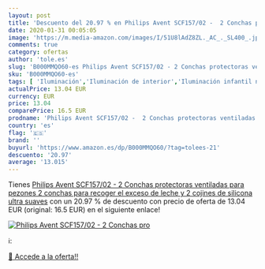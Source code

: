 ```yaml
---
layout: post
title: 'Descuento del 20.97 % en Philips Avent SCF157/02 -  2 Conchas pro'
date: 2020-01-31 00:05:05
image: 'https://m.media-amazon.com/images/I/51U8lAdZ8ZL._AC_._SL400_.jpg'
comments: true
category: ofertas
author: 'tole.es'
slug: 'B000MMQO60-es Philips Avent SCF157/02 - 2 Conchas protectoras ventiladas...'
sku: 'B000MMQO60-es'
tags: [ 'Iluminación','Iluminación de interior','Iluminación infantil nocturna','Lámparas e iluminación infantil','avent', ]
actualPrice: 13.04 EUR
currency: EUR
price: 13.04
comparePrice: 16.5 EUR
prodname: 'Philips Avent SCF157/02 -  2 Conchas protectoras ventiladas para pezones  2 conchas para recoger el exceso de leche y 2 cojines de silicona ultra suaves'
country: 'es'
flag: '🇪🇸'
brand: ''
buyurl: 'https://www.amazon.es/dp/B000MMQO60/?tag=tolees-21'
descuento: '20.97'
average: '13.015'
---
```


Tienes [Philips Avent SCF157/02 -  2 Conchas protectoras ventiladas para pezones  2 conchas para recoger el exceso de leche y 2 cojines de silicona ultra suaves](https://www.amazon.es/dp/B000MMQO60/?tag=tolees-21) con un 20.97 % de descuento con precio de oferta de 13.04 EUR (original: 16.5 EUR) en el siguiente enlace!

[![Philips Avent SCF157/02 -  2 Conchas pro](https://m.media-amazon.com/images/I/51U8lAdZ8ZL._AC_._SL400_.jpg)](https://www.amazon.es/dp/B000MMQO60/?tag=tolees-21)

ℹ️:


[🛒 Accede a la oferta!!](https://www.amazon.es/dp/B000MMQO60/?tag=tolees-21)

